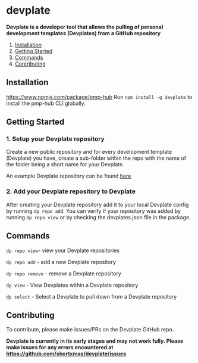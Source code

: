 # devplate

**Devplate is a developer tool that allows the pulling of personal development templates (Devplates) from a GitHub repository**

1. [Installation](#installation)
2. [Getting Started](#getting-started)
2. [Commands](#commands)
3. [Contributing](#contributing)

## Installation

https://www.npmjs.com/package/pmp-hub
Run ```npm install -g devplate``` to install the pmp-hub CLI globally.

## Getting Started

### 1. Setup your Devplate repository

Create a new public repository and for every development template (Devplate) you have, create a sub-folder within the repo with the name of the folder being a short name for your Devplate.

An example Devplate repository can be found [here](https://github.com/shortxmas/example-devplate-repository)

### 2. Add your Devplate repository to Devplate 

After creating your Devplate repository add it to your local Devplate config by running ```dp repo add```.
You can verify if your repository was added by running ```dp repo view``` or by checking the devplates.json file in the package.

## Commands

```dp repo view```- view your Devplate repositories

```dp repo add``` - add a new Devplate repository

```dp repo remove``` - remove a Devplate repository

```dp view``` - View Devplates within a Devplate repository

```dp select``` - Select a Devplate to pull down from a Devplate repository

## Contributing

To contribute, please make issues/PRs on the Devplate GitHub repo.

**Devplate is currently in its early stages and may not work fully. Please make issues for any errors encountered at https://github.com/shortxmas/devplate/issues**
